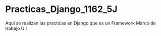 # Practicas_Django_1162_5J
Aquí se realizan las practicas en Django que es un Framework Marco de trabajo UII

